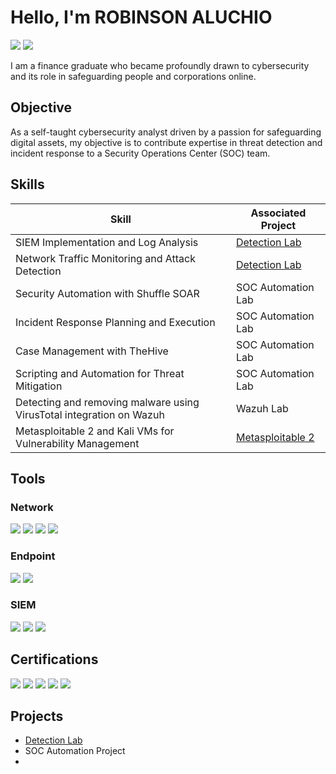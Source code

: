 # Hello, I'm ROBINSON ALUCHIO
<div>
<a href="https://www.linkedin.com/in/robinson-aluchio-b402652a3/"><img src="https://img.shields.io/badge/-LinkedIn-0072b1?&style=for-the-badge&logo=linkedin&logoColor=white"/></a>
<a href="https://twitter.com/robin_aluchio"><img src="https://img.shields.io/badge/-Twitter-1DA1F2?&style=for-the-badge&logo=twitter&logoColor=white"/></a>
</div>


I am a finance graduate who became profoundly drawn to cybersecurity and its role in safeguarding people and corporations online.

## Objective

As a self-taught cybersecurity analyst driven by a passion for safeguarding digital assets, my objective is to contribute expertise in threat detection and incident response to a Security Operations Center (SOC) team. 

## Skills

| Skill                                         | Associated Project         |
|-----------------------------------------------|----------------------------|
| SIEM Implementation and Log Analysis          | <a href="https://github.com/Mutimber/Detection-Lab/tree/main">Detection Lab</a>|
| Network Traffic Monitoring and Attack Detection | <a href="https://github.com/Mutimber/Detection-Lab/tree/main">Detection Lab</a>|
| Security Automation with Shuffle SOAR         | SOC Automation Lab|
| Incident Response Planning and Execution      | SOC Automation Lab|
| Case Management with TheHive                  | SOC Automation Lab|
| Scripting and Automation for Threat Mitigation | SOC Automation Lab|
| Detecting and removing malware using VirusTotal integration on Wazuh | Wazuh Lab|
|Metasploitable 2 and Kali VMs for Vulnerability Management|<a href="https://github.com/Mutimber/Metasploitable-2/blob/main/README.md">Metasploitable 2</a>
## Tools

### Network
<div>
    <img src="https://img.shields.io/badge/-Wireshark-1679A7?&style=for-the-badge&logo=Wireshark&logoColor=white" />
    <img src="https://img.shields.io/badge/-Suricata-EF3B2D?&style=for-the-badge&logo=Suricata&logoColor=white" />
    <img src="https://img.shields.io/badge/-Zeek-777BB4?&style=for-the-badge&logo=Zeek&logoColor=white" />
    <img src="https://img.shields.io/badge/-Packet_Tracer-0078D4?&style=for-the-badge&logo=Cisco&logoColor=white" />

</div>

### Endpoint
<div>
    <img src="https://img.shields.io/badge/-Microsoft_Defender_for_Endpoint-00A4EF?&style=for-the-badge&logo=Microsoft&logoColor=white" />
    <img src="https://img.shields.io/badge/-Velociraptor-4B275F?&style=for-the-badge&logo=Velociraptor&logoColor=white" />
</div>

### SIEM
<div>
    <img src="https://img.shields.io/badge/-Microsoft_Sentinel-0078D4?&style=for-the-badge&logo=Microsoft&logoColor=white" />
    <img src="https://img.shields.io/badge/-Splunk-000000?&style=for-the-badge&logo=Splunk&logoColor=white" />
    <img src="https://img.shields.io/badge/-Elastic-005571?&style=for-the-badge&logo=Elastic&logoColor=white" />
</div>

## Certifications
<div>
<img src="https://img.shields.io/badge/-Network%2B-007ACC?&style=for-the-badge&logo=CompTIA&logoColor=white" />
  
<img src="https://img.shields.io/badge/-Security%2B-FF0000?&style=for-the-badge&logo=CompTIA&logoColor=white" />

<img src="https://img.shields.io/badge/-CC-0052CC?&style=for-the-badge&logo=International Information System Security Certification Consortium&logoColor=white" />

<img src="https://img.shields.io/badge/-Google_Cybersecurity_Certificate-006400?&style=for-the-badge&logo=Google&logoColor=white" />

<img src="https://img.shields.io/badge/-CCT_Cybersecurity-1BA0D7?style=for-the-badge&logo=Cisco&logoColor=white" />

</div>

## Projects
- <a href="https://github.com/Mutimber/Detection-Lab/tree/main">Detection Lab</a>
- SOC Automation Project
- 
